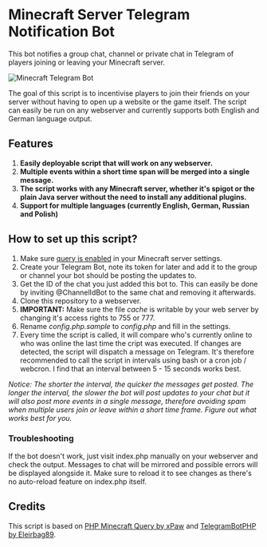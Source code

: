 # Minecraft Server Telegram Notification Bot

This bot notifies a group chat, channel or private chat in Telegram of players joining or leaving your Minecraft server.

![Minecraft Telegram Bot](https://i.imgur.com/uYDPugw.png)

The goal of this script is to incentivise players to join their friends on your server without having to open up a website or the game itself. The script can easily be run on any webserver and currently supports both English and German language output.

## Features

1. **Easily deployable script that will work on any webserver.**
2. **Multiple events within a short time span will be merged into a single message.**
3. **The script works with any Minecraft server, whether it's spigot or the plain Java server without the need to install any additional plugins.**
4. **Support for multiple languages (currently English, German, Russian and Polish)**

## How to set up this script?

1. Make sure [query is enabled](https://minecraft.gamepedia.com/Server.properties) in your Minecraft server settings.
2. Create your Telegram Bot, note its token for later and add it to the group or channel your bot should be posting the updates to.
3. Get the ID of the chat you just added this bot to. This can easily be done by inviting @ChannelIdBot to the same chat and removing it afterwards.
4. Clone this repository to a webserver.
5. **IMPORTANT:** Make sure the file _cache_ is writable by your web server by changing it's access rights to 755 or 777.
6. Rename _config.php.sample_ to _config.php_ and fill in the settings.
7. Every time the script is called, it will compare who's currently online to who was online the last time the cript was executed. If changes are detected, the script will dispatch a message on Telegram. It's therefore recommended to call the script in intervals using bash or a cron job / webcron. I find that an interval between 5 - 15 seconds works best.

_Notice: The shorter the interval, the quicker the messages get posted. The longer the interval, the slower the bot will post updates to your chat but it will also post more events in a single message, therefore avoiding spam when multiple users join or leave within a short time frame. Figure out what works best for you._

### Troubleshooting

If the bot doesn't work, just visit index.php manually on your webserver and check the output. Messages to chat will be mirrored and possible errors will be displayed alongside it. Make sure to reload it to see changes as there's no auto-reload feature on index.php itself.

## Credits

This script is based on [PHP Minecraft Query by xPaw](https://github.com/xPaw/PHP-Minecraft-Query) and [TelegramBotPHP by Eleirbag89](https://github.com/Eleirbag89/TelegramBotPHP).
